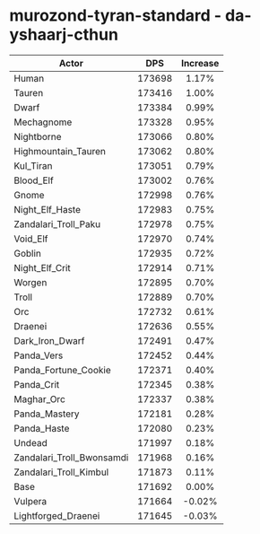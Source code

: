 # murozond-tyran-standard - da-yshaarj-cthun
| Actor | DPS | Increase |
|---|:---:|:---:|
|Human|173698|1.17%|
|Tauren|173416|1.00%|
|Dwarf|173384|0.99%|
|Mechagnome|173328|0.95%|
|Nightborne|173066|0.80%|
|Highmountain_Tauren|173062|0.80%|
|Kul_Tiran|173051|0.79%|
|Blood_Elf|173002|0.76%|
|Gnome|172998|0.76%|
|Night_Elf_Haste|172983|0.75%|
|Zandalari_Troll_Paku|172978|0.75%|
|Void_Elf|172970|0.74%|
|Goblin|172935|0.72%|
|Night_Elf_Crit|172914|0.71%|
|Worgen|172895|0.70%|
|Troll|172889|0.70%|
|Orc|172732|0.61%|
|Draenei|172636|0.55%|
|Dark_Iron_Dwarf|172491|0.47%|
|Panda_Vers|172452|0.44%|
|Panda_Fortune_Cookie|172371|0.40%|
|Panda_Crit|172345|0.38%|
|Maghar_Orc|172337|0.38%|
|Panda_Mastery|172181|0.28%|
|Panda_Haste|172080|0.23%|
|Undead|171997|0.18%|
|Zandalari_Troll_Bwonsamdi|171968|0.16%|
|Zandalari_Troll_Kimbul|171873|0.11%|
|Base|171692|0.00%|
|Vulpera|171664|-0.02%|
|Lightforged_Draenei|171645|-0.03%|
